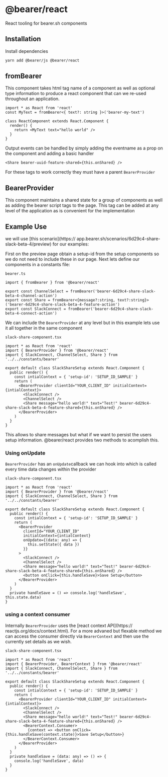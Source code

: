 # @bearer/react

React tooling for bearer.sh components

## Installation

Install dependencies

```bash
yarn add @bearer/js @bearer/react
```

## fromBearer

This component takes html tag name of a component as well as optional type information to produce a react component that can we re-used throughout an application.

```tsx
import * as React from 'react'
const MyText = fromBearer<{ text?: string }>('bearer-my-text')

class ReactComponent extends React.Component {
  render() {
    return <MyText text="hello world" />
  }
}
```

Output events can be handled by simply adding the eventname as a prop on the component and adding a basic handler

```tsx
<Share bearer-uuid-feature-shared={this.onShared} />
```

For these tags to work correctly they must have a parent `BearerProvider`

## BearerProvider

This component maintains a shared state for a group of components as well as adding the bearer script tags to the page. This tag can be added at any level of the application as is convenient for the implementation

## Example Use

we will use [this scenario](https:// app.bearer.sh/scenarios/6d29c4-share-slack-beta-4/preview) for our examples:

First on the preview page obtain a setup-id from the setup components so we do not need to include these in our page. Next lets define our components in a constants file:

`bearer.ts`

```TS
import { fromBearer } from '@bearer/react'

export const ChannelSelect = fromBearer('bearer-6d29c4-share-slack-beta-4-channel-action')
export const Share = fromBearer<{message?:string, text?:string}>('bearer-6d29c4-share-slack-beta-4-feature-action')
export const SlackConnect = fromBearer('bearer-6d29c4-share-slack-beta-4-connect-action')
```

We can include the `BearerProvider` at any level but in this example lets use it all together in the same component

`slack-share-component.tsx`

```tsx
import * as React from 'react'
import { BearerProvider } from '@bearer/react'
import { SlackConnect, ChannelSelect, Share } from '../../constants/bearer'

export default class SlackShareSetup extends React.Component {
  public render() {
    const intialContext = { 'setup-id': 'SETUP_ID_SAMPLE' }
    return (
      <BearerProvider clientId="YOUR_CLIENT_ID" initialContext={intialContext}>
        <SlackConnect />
        <ChannelSelect />
        <Share message="hello world!" text="Test!" bearer-6d29c4-share-slack-beta-4-feature-shared={this.onShared} />
      </BearerProvider>
    )
  }
}
```

This allows to share messages but what if we want to persist the users setup information. @bearer/react provides two methods to acomplish this.

### Using onUpdate

`BearerProvider` has an `onUpdate`callback we can hook into which is called every time data changes within the provider

`slack-share-component.tsx`

```tsx
import * as React from 'react'
import { BearerProvider } from '@bearer/react'
import { SlackConnect, ChannelSelect, Share } from '../../constants/bearer'

export default class SlackShareSetup extends React.Component {
  public render() {
    const intialContext = { 'setup-id': 'SETUP_ID_SAMPLE' }
    return (
      <BearerProvider
        clientId="YOUR_CLIENT_ID"
        initialContext={intialContext}
        onUpdate={(data: any) => {
          this.setState({ data })
        }}
      >
        <SlackConnect />
        <ChannelSelect />
        <Share message="hello world!" text="Test!" bearer-6d29c4-share-slack-beta-4-feature-shared={this.onShared} />
        <button onClick={this.handleSave}>Save Setup</button>
      </BearerProvider>
    )
  }
  private handleSave = () => console.log('handleSave', this.state.data)
}
```

### using a context consumer

Internally `BearerProvider` uses the [react context API](https:// reactjs.org/docs/context.html). For a more advaned but flexable method we can access the consumer directly via `BearerContext` and then use the currently set details as we wish.

`slack-share-component.tsx`

```tsx
import * as React from 'react'
import { BearerProvider, BearerContext } from '@bearer/react'
import { SlackConnect, ChannelSelect, Share } from '../../constants/bearer'

export default class SlackShareSetup extends React.Component {
  public render() {
    const intialContext = { 'setup-id': 'SETUP_ID_SAMPLE' }
    return (
      <BearerProvider clientId="YOUR_CLIENT_ID" initialContext={intialContext}>
        <SlackConnect />
        <ChannelSelect />
        <Share message="hello world!" text="Test!" bearer-6d29c4-share-slack-beta-4-feature-shared={this.onShared} />
        <BearerContext.Consumer>
          {context => <button onClick={this.handleSave(context.state)}>Save Setup</button>}
        </BearerContext.Consumer>
      </BearerProvider>
    )
  }
  private handleSave = (data: any) => () => {
    console.log('handleSave', data)
  }
}
```
